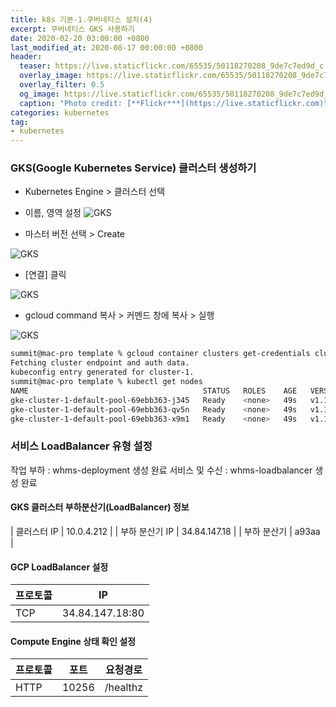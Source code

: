 ```yaml
---
title: k8s 기본-1.쿠버네티스 설치(4)
excerpt: 쿠버네티스 GKS 사용하기
date: 2020-02-20 03:00:00 +0800
last_modified_at: 2020-08-17 00:00:00 +0800
header:
  teaser: https://live.staticflickr.com/65535/50118270208_9de7c7ed9d_c.jpg
  overlay_image: https://live.staticflickr.com/65535/50118270208_9de7c7ed9d_c.jpg
  overlay_filter: 0.5
  og_image: https://live.staticflickr.com/65535/50118270208_9de7c7ed9d_c.jpg
  caption: "Photo credit: [**Flickr***](https://live.staticflickr.com)"
categories: kubernetes
tag:
- kubernetes
---
```

### GKS(Google Kubernetes Service) 클러스터 생성하기 

- Kubernetes Engine > 클러스터 선택
- 이름, 영역 설정 
![GKS](https://live.staticflickr.com/65535/50262603991_916bdaa4a9_b.jpg)

- 마스터 버전 선택 > Create

![GKS](https://live.staticflickr.com/65535/50262813272_ef093f6afa_b.jpg)

- [연결] 클릭 

![GKS](https://live.staticflickr.com/65535/50261978823_40c15d83fe_b.jpg)

- gcloud command 복사 > 커멘드 창에 복사 > 실행 

![GKS](https://live.staticflickr.com/65535/50262832072_79c50becc3_b.jpg)

```sh 
summit@mac-pro template % gcloud container clusters get-credentials cluster-1 --zone asia-northeast1-a --project XXXXX-project
Fetching cluster endpoint and auth data.
kubeconfig entry generated for cluster-1.
summit@mac-pro template % kubectl get nodes
NAME                                       STATUS   ROLES    AGE   VERSION
gke-cluster-1-default-pool-69ebb363-j345   Ready    <none>   49s   v1.15.12-gke.2
gke-cluster-1-default-pool-69ebb363-qv5n   Ready    <none>   49s   v1.15.12-gke.2
gke-cluster-1-default-pool-69ebb363-x9m1   Ready    <none>   49s   v1.15.12-gke.2
```

### 서비스 LoadBalancer 유형 설정 

작업 부하 : whms-deployment 생성 완료
서비스 및 수신 : whms-loadbalancer 생성 완료

#### GKS 클러스터 부하분산기(LoadBalancer) 정보 

| 클러스터 IP | 10.0.4.212 |
| 부하 분산기 IP | 34.84.147.18 |
| 부하 분산기 | a93aa |

#### GCP LoadBalancer 설정 

| 프로토콜 | IP | 
| --- | --- |
| TCP | 34.84.147.18:80 |


#### Compute Engine 상태 확인 설정 

| 프로토콜 | 포트 | 요청경로 |  
| --- | --- | --- |
| HTTP | 10256 | /healthz | 

